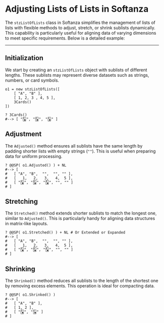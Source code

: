 # Adjusting Lists of Lists in Softanza

The `stzListOfLists` class in Softanza simplifies the management of lists of lists with flexible methods to adjust, stretch, or shrink sublists dynamically. This capability is particularly useful for aligning data of varying dimensions to meet specific requirements. Below is a detailed example:

---

## Initialization

We start by creating an `stzListOfLists` object with sublists of different lengths. These sublists may represent diverse datasets such as strings, numbers, or card symbols.

```ring
o1 = new stzListOfLists([
	[ "A", "B" ],
	[ 1, 2, 3 , 4, 5 ],
	3Cards()
])

? 3Cards()
#--> [ "🂭", "🂡", "🂡" ]
```

## Adjustment

The `Adjusted()` method ensures all sublists have the same length by padding shorter lists with empty strings (`""`). This is useful when preparing data for uniform processing.

```ring
? @@SP( o1.Adjusted() ) + NL
#--> [
#	[ "A", "B",  "",  "", "" ],
#	[   1,   2,   3,   4,  5 ],
#	[ "🂡", "🂨", "🂨", "", "" ]
# ]
```

## Stretching

The `Stretched()` method extends shorter sublists to match the longest one, similar to `Adjusted()`. This is particularly handy for aligning data structures in matrix-like layouts.

```ring
? @@SP( o1.Stretched() ) + NL # Or Extended or Expanded
#--> [
#	[ "A", "B",  "",  "", "" ],
#	[   1,   2,   3,   4,  5 ],
#	[ "🂡", "🂨", "🂨", "", "" ]
# ]
```

## Shrinking

The `Shrinked()` method reduces all sublists to the length of the shortest one by removing excess elements. This operation is ideal for compacting data.

```ring
? @@SP( o1.Shrinked() )
#--> [
#	[ "A", "B" ],
#	[ 1, 2 ],
#	[ "🂡", "🂥" ]
# ]
```